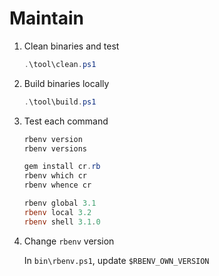 # Maintain

1. Clean binaries and test

    ```PowerShell
    .\tool\clean.ps1
    ```

2. Build binaries locally

    ```PowerShell
    .\tool\build.ps1
    ```

3. Test each command

    ```PowerShell
    rbenv version
    rbenv versions

    gem install cr.rb
    rbenv which cr
    rbenv whence cr

    rbenv global 3.1
    rbenv local 3.2
    rbenv shell 3.1.0
    ```


4. Change `rbenv` version

    In `bin\rbenv.ps1`, update `$RBENV_OWN_VERSION`

<br>
